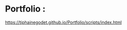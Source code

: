 # Portfolio : 
<a href="https://tiphainegodet.github.io/Portfolio/scripts/index.html">https://tiphainegodet.github.io/Portfolio/scripts/index.html</a>
